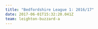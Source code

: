 ```yaml
---
title: "Bedfordshire League 1: 2016/17"
date: 2017-06-01T15:32:20.041Z
team: leighton-buzzard-a
---
```

